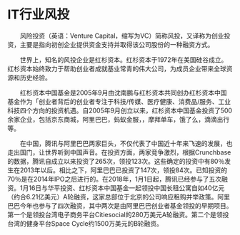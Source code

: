 # IT行业风投

&emsp;&emsp;风险投资（英语：Venture Capital，缩写为VC）简称风投，又译称为创业投资，主要是指向初创企业提供资金支持并取得该公司股份的一种融资方式。

&emsp;&emsp;世界上，知名的风投企业是红杉资本。红杉资本于1972年在美国硅谷成立。红杉资本始终致力于帮助创业者成就基业常青的伟大公司，为成员企业带来全球资源和历史经验。

&emsp;&emsp;红杉资本中国基金是2005年9月由沈南鹏与红杉资本共同创办红杉资本中国基金作为「创业者背后的创业者专注于科技/传媒、医疗健康、消费品/服务、工业科技四个方向的投资机遇。自2005年9月创立以来，红杉资本中国基金投资了500余家企业，包括京东商城，阿里巴巴，蚂蚁金服，，摩拜单车，饿了么，滴滴出行等。

&emsp;&emsp;在中国，腾讯与阿里巴巴两家巨头，不仅代表了中国近十年来飞速的发展，也走出国门，让世界听到中国声音。在投资方面，两家竞争激烈，根据Crunchbase的数据，腾讯自成立以来投资了265次，领投123次。这些确定的投资中有80％发生在2013年以后。相比之下，阿里巴巴已投资了147次，领投84次。已知投资的70％是在2014年IPO之后进行的。在2018年，1月1日起，腾讯已经参与了五次融资。1月16日与华平投资、红杉资本中国基金一起领投中国长租公寓自如40亿元（约合6.21亿美元）A轮融资，这家总部位于北京的公司响应租购并举政策。阿里巴巴今年也参与了四次融资，其中两次是由阿里巴巴创业者基金领投的早期项目。第一个是领投台湾电子商务平台Citiesocial的280万美元A轮融资。第二个是领投台湾的健身平台Space Cycle约1500万美元的B轮融资。